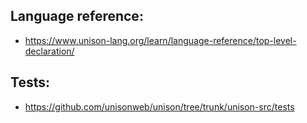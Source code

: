 ## Language reference:

- https://www.unison-lang.org/learn/language-reference/top-level-declaration/

## Tests:

- https://github.com/unisonweb/unison/tree/trunk/unison-src/tests
